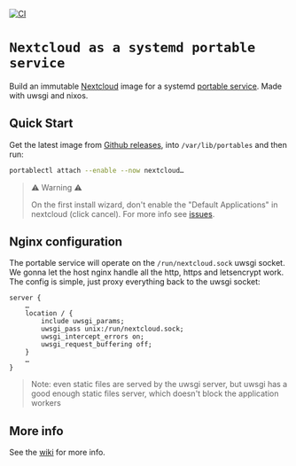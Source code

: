 [![CI](https://github.com/gdamjan/nextcloud-service/actions/workflows/ci.yml/badge.svg)](https://github.com/gdamjan/nextcloud-service/actions/workflows/ci.yml)

# `Nextcloud as a systemd portable service`

Build an immutable [Nextcloud](https://nextcloud.com/) image for a systemd [portable service](https://systemd.io/PORTABLE_SERVICES/).
Made with uwsgi and nixos.

## Quick Start

Get the latest image from [Github releases](https://github.com/gdamjan/nextcloud-service/releases/), into
`/var/lib/portables` and then run:

```sh
portablectl attach --enable --now nextcloud…
```

> ⚠️ Warning ⚠️
>
> On the first install wizard, don't enable the "Default Applications" in nextcloud (click cancel).
> For more info see [issues](https://github.com/gdamjan/nextcloud-service/issues/2).

## Nginx configuration

The portable service will operate on the `/run/nextcloud.sock` uwsgi socket. We gonna let the host nginx handle
all the http, https and letsencrypt work. The config is simple, just proxy everything back to the uwsgi socket:
```
server {
    …
    location / {
        include uwsgi_params;
        uwsgi_pass unix:/run/nextcloud.sock;
        uwsgi_intercept_errors on;
        uwsgi_request_buffering off;
    }
    …
}
```
> Note: even static files are served by the uwsgi server, but uwsgi has a good enough static files server, which doesn't
> block the application workers

## More info

See the [wiki](https://github.com/gdamjan/nextcloud-service/wiki/) for more info.
